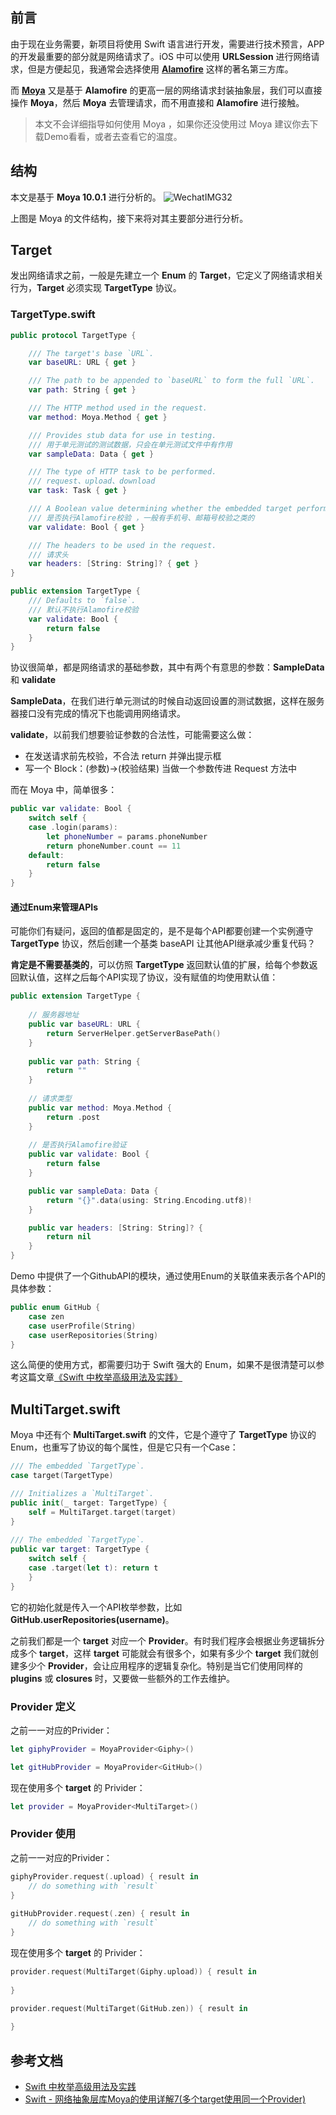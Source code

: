 
## 前言

由于现在业务需要，新项目将使用 Swift 语言进行开发，需要进行技术预言，APP 的开发最重要的部分就是网络请求了。iOS 中可以使用 **URLSession** 进行网络请求，但是方便起见，我通常会选择使用 [**Alamofire**](https://github.com/Alamofire/Alamofire) 这样的著名第三方库。

而 [**Moya**](https://github.com/Moya/Moya) 又是基于 **Alamofire** 的更高一层的网络请求封装抽象层，我们可以直接操作 **Moya**，然后 **Moya** 去管理请求，而不用直接和 **Alamofire** 进行接触。

> 本文不会详细指导如何使用 Moya ，如果你还没使用过 Moya 建议你去下载Demo看看，或者去查看它的温度。

## 结构

本文是基于 **Moya 10.0.1**  进行分析的。
![WechatIMG32](http://p44bkxib3.bkt.clouddn.com/WechatIMG32.jpeg)

上图是 Moya 的文件结构，接下来将对其主要部分进行分析。

## Target

发出网络请求之前，一般是先建立一个 **Enum** 的 **Target**，它定义了网络请求相关行为，**Target** 必须实现 **TargetType** 协议。

### TargetType.swift
```swift
public protocol TargetType {

    /// The target's base `URL`.
    var baseURL: URL { get }

    /// The path to be appended to `baseURL` to form the full `URL`.
    var path: String { get }

    /// The HTTP method used in the request.
    var method: Moya.Method { get }

    /// Provides stub data for use in testing.
    /// 用于单元测试的测试数据，只会在单元测试文件中有作用
    var sampleData: Data { get }

    /// The type of HTTP task to be performed.
    /// request、upload、download
    var task: Task { get }

    /// A Boolean value determining whether the embedded target performs Alamofire validation. Defaults to `false`.
    /// 是否执行Alamofire校验 ，一般有手机号、邮箱号校验之类的
    var validate: Bool { get }

    /// The headers to be used in the request.
    /// 请求头
    var headers: [String: String]? { get }
}

public extension TargetType {
    /// Defaults to `false`.
    /// 默认不执行Alamofire校验
    var validate: Bool {
        return false
    }
}
```

协议很简单，都是网络请求的基础参数，其中有两个有意思的参数：**SampleData** 和 **validate**

**SampleData**，在我们进行单元测试的时候自动返回设置的测试数据，这样在服务器接口没有完成的情况下也能调用网络请求。

**validate**，以前我们想要验证参数的合法性，可能需要这么做：
* 在发送请求前先校验，不合法 return 并弹出提示框
* 写一个 Block：(参数)->(校验结果) 当做一个参数传进 Request 方法中

而在 Moya 中，简单很多：

```swift
public var validate: Bool {
    switch self {
    case .login(params):
        let phoneNumber = params.phoneNumber
        return phoneNumber.count == 11
    default:
        return false
    }
}
```

#### 通过Enum来管理APIs

可能你们有疑问，返回的值都是固定的，是不是每个API都要创建一个实例遵守 **TargetType** 协议，然后创建一个基类 baseAPI 让其他API继承减少重复代码？

**肯定是不需要基类的**，可以仿照 **TargetType** 返回默认值的扩展，给每个参数返回默认值，这样之后每个API实现了协议，没有赋值的均使用默认值：

```Swift
public extension TargetType {
    
    // 服务器地址
    public var baseURL: URL {
        return ServerHelper.getServerBasePath()
    }
    
    public var path: String {
        return ""
    }
    
    // 请求类型
    public var method: Moya.Method {
        return .post
    }
    
    // 是否执行Alamofire验证
    public var validate: Bool {
        return false
    }

    public var sampleData: Data {
        return "{}".data(using: String.Encoding.utf8)!
    }

    public var headers: [String: String]? {
        return nil
    }
}
```

Demo 中提供了一个GithubAPI的模块，通过使用Enum的关联值来表示各个API的具体参数：

```swift
public enum GitHub {
    case zen
    case userProfile(String)
    case userRepositories(String)
}
```

这么简便的使用方式，都需要归功于 Swift 强大的 Enum，如果不是很清楚可以参考这篇文章[《Swift 中枚举高级用法及实践》](http://swift.gg/2015/11/20/advanced-practical-enum-examples/)

## MultiTarget.swift

Moya 中还有个 **MultiTarget.swift** 的文件，它是个遵守了 **TargetType** 协议的 Enum，也重写了协议的每个属性，但是它只有一个Case：

```swift
/// The embedded `TargetType`.
case target(TargetType)

/// Initializes a `MultiTarget`.
public init(_ target: TargetType) {
    self = MultiTarget.target(target)
}
    
/// The embedded `TargetType`.
public var target: TargetType {
    switch self {
    case .target(let t): return t
    }
}
```
它的初始化就是传入一个API枚举参数，比如 **GitHub.userRepositories(username)**。

之前我们都是一个 **target** 对应一个 **Provider**。有时我们程序会根据业务逻辑拆分成多个 **target**，这样 **target** 可能就会有很多个，如果有多少个 **target** 我们就创建多少个 **Provider**，会让应用程序的逻辑复杂化。特别是当它们使用同样的 **plugins** 或 **closures** 时，又要做一些额外的工作去维护。

### Provider 定义
之前一一对应的Privider：

```Swift
let giphyProvider = MoyaProvider<Giphy>()

let gitHubProvider = MoyaProvider<GitHub>()
```

现在使用多个 **target** 的 Privider：

```swift
let provider = MoyaProvider<MultiTarget>()
```

### Provider 使用
之前一一对应的Privider：

```swift
giphyProvider.request(.upload) { result in
    // do something with `result`
}
 
gitHubProvider.request(.zen) { result in
    // do something with `result`
}
```

现在使用多个 **target** 的 Privider：

```swift
provider.request(MultiTarget(Giphy.upload)) { result in
	
}

provider.request(MultiTarget(GitHub.zen)) { result in
            
}
```

## 参考文档
* [Swift 中枚举高级用法及实践](http://swift.gg/2015/11/20/advanced-practical-enum-examples/)
* [Swift - 网络抽象层库Moya的使用详解7(多个target使用同一个Provider)](http://www.hangge.com/blog/cache/detail_1817.html)

